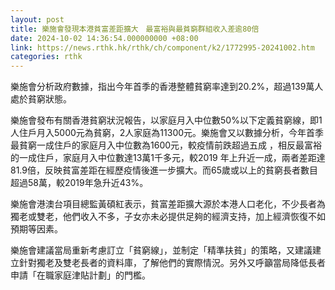 ```yaml
---
layout: post
title: 樂施會發現本港貧富差距擴大　最富裕與最貧窮群組收入差逾80倍
date: 2024-10-02 14:36:54.000000000 +08:00
link: https://news.rthk.hk/rthk/ch/component/k2/1772995-20241002.htm
categories: rthk
---
```


樂施會分析政府數據，指出今年首季的香港整體貧窮率達到20.2%，超過139萬人處於貧窮狀態。

樂施會發布有關香港貧窮狀況報告，以家庭月入中位數50%以下定義貧窮線，即1人住戶月入5000元為貧窮，2人家庭為11300元。樂施會又以數據分析，今年首季最貧窮一成住戶的家庭月入中位數為1600元，較疫情前跌超過五成 ，相反最富裕的一成住戶，家庭月入中位數達13萬1千多元，較2019 年上升近一成，兩者差距達81.9倍，反映貧富差距在經歷疫情後進一步擴大。而65歲或以上的貧窮長者數目超過58萬，較2019年急升近43%。

樂施會港澳台項目總監黃碩紅表示，貧富差距擴大源於本港人口老化，不少長者為獨老或雙老，他們收入不多，子女亦未必提供足夠的經濟支持，加上經濟恢復不如預期等因素。

樂施會建議當局重新考慮訂立「貧窮線」，並制定「精準扶貧」的策略，又建議建立針對獨老及雙老長者的資料庫，了解他們的實際情況。另外又呼籲當局降低長者申請「在職家庭津貼計劃」的門檻。
